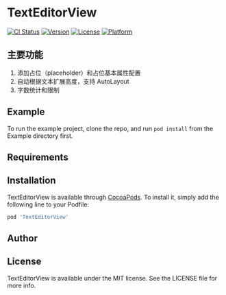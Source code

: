 # TextEditorView

[![CI Status](https://img.shields.io/travis/CodeOcenS/TextEditorView.svg?style=flat)](https://travis-ci.org/CodeOcenS/TextEditorView)
[![Version](https://img.shields.io/cocoapods/v/TextEditorView.svg?style=flat)](https://cocoapods.org/pods/TextEditorView)
[![License](https://img.shields.io/cocoapods/l/TextEditorView.svg?style=flat)](https://cocoapods.org/pods/TextEditorView)
[![Platform](https://img.shields.io/cocoapods/p/TextEditorView.svg?style=flat)](https://cocoapods.org/pods/TextEditorView)

## 主要功能

1. 添加占位（placeholder）和占位基本属性配置
2. 自动根据文本扩展高度，支持 AutoLayout
3. 字数统计和限制

## Example

To run the example project, clone the repo, and run `pod install` from the Example directory first.

## Requirements

## Installation

TextEditorView is available through [CocoaPods](https://cocoapods.org). To install
it, simply add the following line to your Podfile:

```ruby
pod 'TextEditorView'
```

## Author



## License

TextEditorView is available under the MIT license. See the LICENSE file for more info.
